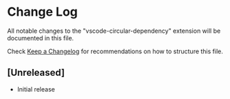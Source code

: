 # Change Log

All notable changes to the "vscode-circular-dependency" extension will be documented in this file.

Check [Keep a Changelog](http://keepachangelog.com/) for recommendations on how to structure this file.

## [Unreleased]

- Initial release